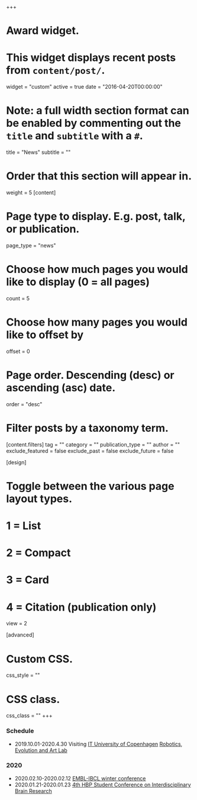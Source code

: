 +++
# Award widget.
# This widget displays recent posts from `content/post/`.
widget = "custom"
active = true
date = "2016-04-20T00:00:00"

# Note: a full width section format can be enabled by commenting out the `title` and `subtitle` with a `#`.
 title = "News"
 subtitle = ""

# Order that this section will appear in.
weight = 5
[content]
  # Page type to display. E.g. post, talk, or publication.
  page_type = "news"
  
  # Choose how much pages you would like to display (0 = all pages)
  count = 5
  
  # Choose how many pages you would like to offset by
  offset = 0

  # Page order. Descending (desc) or ascending (asc) date.
  order = "desc"

  # Filter posts by a taxonomy term.
  [content.filters]
    tag = ""
    category = ""
    publication_type = ""
    author = ""
    exclude_featured = false
    exclude_past = false
    exclude_future = false
    
[design]
  # Toggle between the various page layout types.
  #   1 = List
  #   2 = Compact
  #   3 = Card
  #   4 = Citation (publication only)
  view = 2
  
[advanced]
 # Custom CSS. 
 css_style = ""
 
 # CSS class.
 css_class = ""
+++

### Schedule
- 2019.10.01-2020.4.30 Visiting [IT University of Copenhagen](https://en.itu.dk/) [Robotics, Evolution and Art Lab](https://real.itu.dk/)

### 2020
- 2020.02.10-2020.02.12 [EMBL-IBCL winter conference](https://events.ibecbarcelona.eu/embl-ibec-winter-conference/speakers/)
- 2020.01.21-2020.01.23 [4th HBP Student Conference on Interdisciplinary Brain Research](https://www.humanbrainproject.eu/en/education/participatecollaborate/student-conference/4th-student-conference/) 
